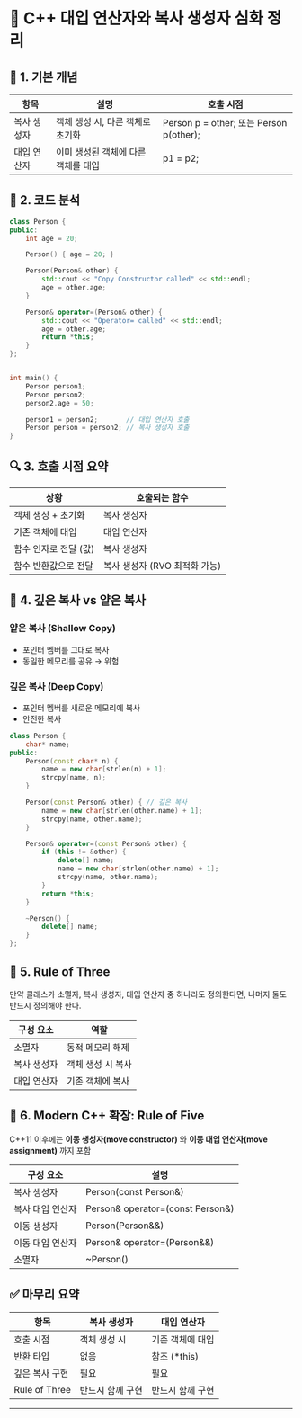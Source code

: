 # 🧠 C++ 대입 연산자와 복사 생성자 심화 정리

## 📌 1. 기본 개념
| 항목 | 설명 | 호출 시점 |
|------|----|-----------| 
| 복사 생성자 | 객체 생성 시, 다른 객체로 초기화 | Person p = other; 또는 Person p(other); | 
| 대입 연산자 | 이미 생성된 객체에 다른 객체를 대입 | p1 = p2; | 



## 🔧 2. 코드 분석
```cpp
class Person {
public:
    int age = 20;

    Person() { age = 20; }

    Person(Person& other) {
        std::cout << "Copy Constructor called" << std::endl;
        age = other.age;
    }

    Person& operator=(Person& other) {
        std::cout << "Operator= called" << std::endl;
        age = other.age;
        return *this;
    }
};


int main() {
    Person person1;
    Person person2;
    person2.age = 50;

    person1 = person2;       // 대입 연산자 호출
    Person person = person2; // 복사 생성자 호출
}
```


## 🔍 3. 호출 시점 요약
| 상황 | 호출되는 함수 | 
|------|-------------|
| 객체 생성 + 초기화 | 복사 생성자 | 
| 기존 객체에 대입 | 대입 연산자 | 
| 함수 인자로 전달 (값) | 복사 생성자 | 
| 함수 반환값으로 전달 | 복사 생성자 (RVO 최적화 가능) | 



## 🧪 4. 깊은 복사 vs 얕은 복사
### 얕은 복사 (Shallow Copy)
- 포인터 멤버를 그대로 복사
- 동일한 메모리를 공유 → 위험
### 깊은 복사 (Deep Copy)
- 포인터 멤버를 새로운 메모리에 복사
- 안전한 복사
```cpp
class Person {
    char* name;
public:
    Person(const char* n) {
        name = new char[strlen(n) + 1];
        strcpy(name, n);
    }

    Person(const Person& other) { // 깊은 복사
        name = new char[strlen(other.name) + 1];
        strcpy(name, other.name);
    }

    Person& operator=(const Person& other) {
        if (this != &other) {
            delete[] name;
            name = new char[strlen(other.name) + 1];
            strcpy(name, other.name);
        }
        return *this;
    }

    ~Person() {
        delete[] name;
    }
};
```


## 🧨 5. Rule of Three
만약 클래스가 소멸자, 복사 생성자, 대입 연산자 중 하나라도 정의한다면,
나머지 둘도 반드시 정의해야 한다.

| 구성 요소 | 역할 |
|----------|-------| 
| 소멸자 | 동적 메모리 해제 | 
| 복사 생성자 | 객체 생성 시 복사 | 
| 대입 연산자 | 기존 객체에 복사 | 



## 🧠 6. Modern C++ 확장: Rule of Five
C++11 이후에는 **이동 생성자(move constructor)** 와 **이동 대입 연산자(move assignment)** 까지 포함

| 구성 요소 | 설명 |
|----------|-----| 
| 복사 생성자 | Person(const Person&) | 
| 복사 대입 연산자 | Person& operator=(const Person&) | 
| 이동 생성자 | Person(Person&&) | 
| 이동 대입 연산자 | Person& operator=(Person&&) | 
| 소멸자 | ~Person() | 



## ✅ 마무리 요약
| 항목 | 복사 생성자 | 대입 연산자 |
|------|-----------|-----------| 
| 호출 시점 | 객체 생성 시 | 기존 객체에 대입 | 
| 반환 타입 | 없음 | 참조 (*this) | 
| 깊은 복사 구현 | 필요 | 필요 | 
| Rule of Three | 반드시 함께 구현 | 반드시 함께 구현 | 

----


